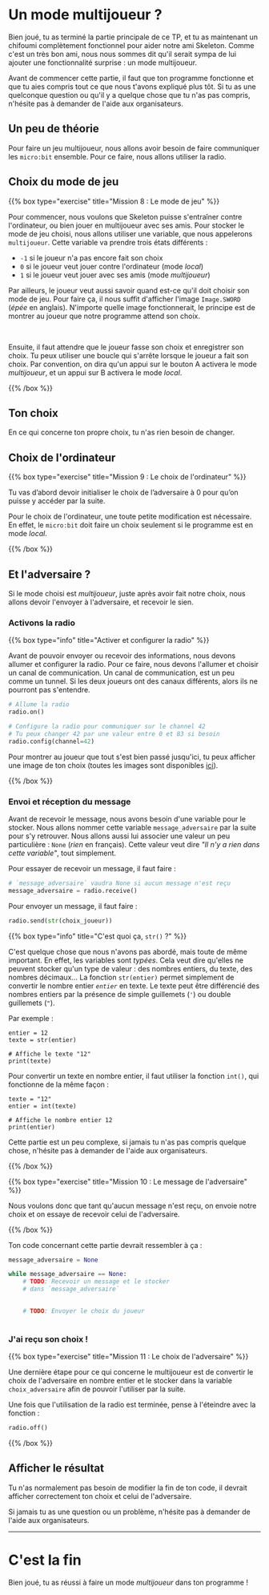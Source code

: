 # Un mode multijoueur ?

Bien joué, tu as terminé la partie principale de ce TP, et tu as maintenant un
chifoumi complètement fonctionnel pour aider notre ami Skeleton. Comme c'est un
très bon ami, nous nous sommes dit qu'il serait sympa de lui ajouter une
fonctionnalité surprise : un mode multijoueur.

Avant de commencer cette partie, il faut que ton programme fonctionne et que tu
aies compris tout ce que nous t'avons expliqué plus tôt. Si tu as une quelconque
question ou qu'il y a quelque chose que tu n'as pas compris, n'hésite pas à
demander de l'aide aux organisateurs.

## Un peu de théorie

Pour faire un jeu multijoueur, nous allons avoir besoin de faire communiquer les
`micro:bit` ensemble. Pour ce faire, nous allons utiliser la radio.

## Choix du mode de jeu

{{% box type="exercise" title="Mission 8 : Le mode de jeu" %}}

Pour commencer, nous voulons que Skeleton puisse s'entraîner contre
l'ordinateur, ou bien jouer en multijoueur avec ses amis. Pour stocker le mode
de jeu choisi, nous allons utiliser une variable, que nous appelerons
`multijoueur`. Cette variable va prendre trois états différents :

- `-1` si le joueur n'a pas encore fait son choix
- `0` si le joueur veut jouer contre l'ordinateur (mode _local_)
- `1` si le joueur veut jouer avec ses amis (mode _multijoueur_)

Par ailleurs, le joueur veut aussi savoir quand est-ce qu'il doit choisir son
mode de jeu. Pour faire ça, il nous suffit d'afficher l'image `Image.SWORD`
(_épée_ en anglais). N'importe quelle image fonctionnerait, le principe est de
montrer au joueur que notre programme attend son choix.

<br/>

Ensuite, il faut attendre que le joueur fasse son choix et enregistrer son
choix. Tu peux utiliser une boucle qui s'arrête lorsque le joueur a fait son
choix. Par convention, on dira qu'un appui sur le bouton A activera le mode
_multijoueur_, et un appui sur B activera le mode _local_.

{{% /box %}}

## Ton choix

En ce qui concerne ton propre choix, tu n'as rien besoin de changer.

## Choix de l'ordinateur

{{% box type="exercise" title="Mission 9 : Le choix de l'ordinateur" %}}

Tu vas d’abord devoir initialiser le choix de l’adversaire à 0 pour qu’on puisse
y accéder par la suite.

Pour le choix de l'ordinateur, une toute petite modification est nécessaire. En
effet, le `micro:bit` doit faire un choix seulement si le programme est en mode
_local_.

{{% /box %}}

## Et l'adversaire ?

Si le mode choisi est _multijoueur_, juste après avoir fait notre choix,
nous allons devoir l'envoyer à l'adversaire, et recevoir le sien.

### Activons la radio

{{% box type="info" title="Activer et configurer la radio" %}}

Avant de pouvoir envoyer ou recevoir des informations, nous devons allumer et
configurer la radio. Pour ce faire, nous devons l'allumer et choisir un canal
de communication. Un canal de communication, est un peu comme un tunnel. Si les
deux joueurs ont des canaux différents, alors ils ne pourront pas s'entendre.

```py
# Allume la radio
radio.on()

# Configure la radio pour communiquer sur le channel 42
# Tu peux changer 42 par une valeur entre 0 et 83 si besoin
radio.config(channel=42)
```

Pour montrer au joueur que tout s'est bien passé jusqu'ici, tu peux afficher une
image de ton choix (toutes les images sont disponibles
[ici](https://microbit-micropython.readthedocs.io/fr/latest/tutorials/images.html)).

{{% /box %}}

### Envoi et réception du message

Avant de recevoir le message, nous avons besoin d'une variable pour le stocker.
Nous allons nommer cette variable `message_adversaire` par la suite pour s'y
retrouver. Nous allons aussi lui associer une valeur un peu particulière :
`None` (_rien_ en français). Cette valeur veut dire _"Il n'y a rien dans
cette variable"_, tout simplement.

Pour essayer de recevoir un message, il faut faire :

```py
# `message_adversaire` vaudra None si aucun message n'est reçu
message_adversaire = radio.receive()
```

Pour envoyer un message, il faut faire :

```py
radio.send(str(choix_joueur))
```

{{% box type="info" title="C'est quoi ça, `str()` ?" %}}

C'est quelque chose que nous n'avons pas abordé, mais toute de même important.
En effet, les variables sont _typées_. Cela veut dire qu'elles ne peuvent stocker
qu'un type de valeur : des nombres entiers, du texte, des nombres décimaux...
La fonction `str(entier)` permet simplement de convertir le nombre entier _`entier`_
en texte. Le texte peut être différencié des nombres entiers par la présence
de simple guillemets (`'`) ou double guillemets (`"`).

Par exemple :
```codepython
entier = 12
texte = str(entier)

# Affiche le texte "12"
print(texte)
```

Pour convertir un texte en nombre entier, il faut utiliser la fonction `int()`,
qui fonctionne de la même façon :

```codepython
texte = "12"
entier = int(texte)

# Affiche le nombre entier 12
print(entier)
```

Cette partie est un peu complexe, si jamais tu n'as pas compris quelque chose,
n'hésite pas à demander de l'aide aux organisateurs.

{{% /box %}}

{{% box type="exercise" title="Mission 10 : Le message de l'adversaire" %}}

Nous voulons donc que tant qu'aucun message n'est reçu, on envoie notre choix
et on essaye de recevoir celui de l'adversaire.

{{% /box %}}

Ton code concernant cette partie devrait ressembler à ça :

```python
message_adversaire = None

while message_adversaire == None:
    # TODO: Recevoir un message et le stocker
    # dans `message_adversaire`
    

    # TODO: Envoyer le choix du joueur
    
```

### J'ai reçu son choix !

{{% box type="exercise" title="Mission 11 : Le choix de l'adversaire" %}}

Une dernière étape pour ce qui concerne le multijoueur est de convertir le choix
de l'adversaire en nombre entier et le stocker dans la variable
`choix_adversaire` afin de pouvoir l'utiliser par la suite.

Une fois que l'utilisation de la radio est terminée, pense à l'éteindre avec la
fonction :

```py
radio.off()
```

{{% /box %}}

## Afficher le résultat

Tu n'as normalement pas besoin de modifier la fin de ton code, il devrait
afficher correctement ton choix et celui de l'adversaire.

Si jamais tu as une question ou un problème, n'hésite pas à demander de l'aide
aux organisateurs.

---

# C'est la fin

Bien joué, tu as réussi à faire un mode _multijoueur_ dans ton programme !
